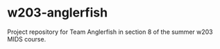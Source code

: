 # w203-anglerfish
Project repository for Team Anglerfish in section 8 of the summer w203 MIDS course.
